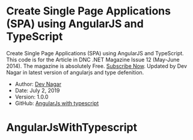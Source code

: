 Create Single Page Applications (SPA) using AngularJS and TypeScript
====================================================================

Create Single Page Applications (SPA) using AngularJS and TypeScript. This code is for the Article in DNC .NET Magazine Issue 12 (May-June 2014). The magazine is absolutely Free. [Subscribe Now](http://www.dotnetcurry.com/magazine).
Updated by Dev Nagar in latest version of angularjs and type defenition.

* Author: [Dev Nagar](http://workpulse.com)
* Date: July 2, 2019
* Version: 1.0.0
* GitHub: [AngularJs with typescript](https://github.com/devnarayan/AngularJsWithTypescript)
# AngularJsWithTypescript
